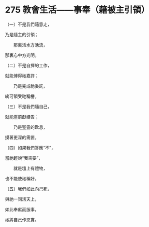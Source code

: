# 275 教會生活——事奉（藉被主引領）

（一）不是我們隨意走，

乃是隨主的引領；

　　那裏活水方湧流，

那裏心中方光明。

（二）不是自擇的工作，

就能博得祂嘉許；

　　乃是完成祂委託，

纔可領受祂稱譽。

（三）不是我們隨自己，

就能座前獻禱告；

　　乃是聖靈的歎息，

摸著更深的需要。

（四）如果我們答應“不”，

當祂輕說“我需要”，

　　就是壇上有禮物，

也不能使祂稱好。

（五）我們如此向己死，

與祂一同活天上，

如此奉獻而服事，

祂將自己作恩賞。

